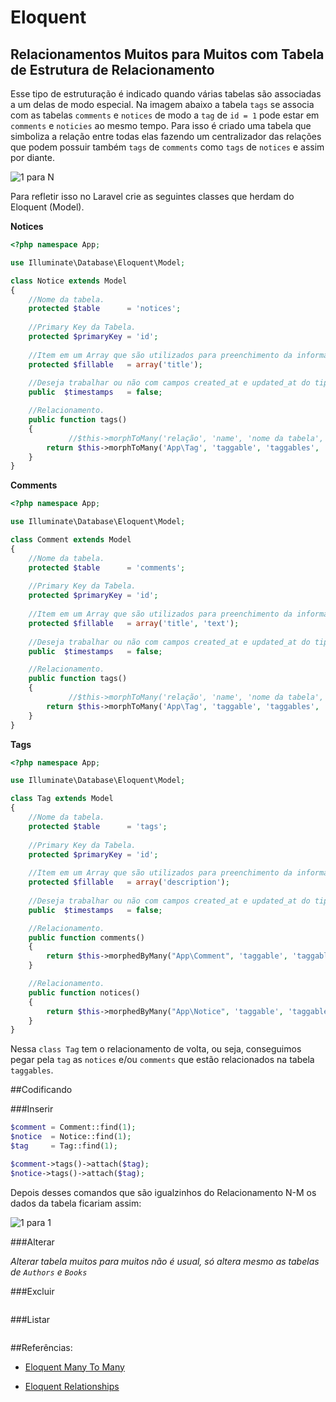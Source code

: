 # Eloquent

## Relacionamentos Muitos para Muitos com Tabela de Estrutura de Relacionamento

Esse tipo de estruturação é indicado quando várias tabelas são associadas a um delas de modo especial. Na imagem abaixo a tabela `tags` se associa com as tabelas `comments` e `notices` de modo a `tag` de `id = 1` pode estar em `comments` e `noticies` ao mesmo tempo. Para isso é criado uma tabela que simboliza a relação entre todas elas fazendo um centralizador das relações que podem possuir também `tags` de `comments` como `tags` de `notices` e assim por diante.

![1 para N](https://github.com/diasfulvio/howto/blob/master/images/N-M-Morph.png)

Para refletir isso no Laravel crie as seguintes classes que herdam do Eloquent (Model).

__Notices__

```PHP
<?php namespace App;

use Illuminate\Database\Eloquent\Model;

class Notice extends Model
{
    //Nome da tabela.
    protected $table      = 'notices';
    
    //Primary Key da Tabela.
    protected $primaryKey = 'id';
    
    //Item em um Array que são utilizados para preenchimento da informação.
    protected $fillable   = array('title');
    
    //Deseja trabalhar ou não com campos created_at e updated_at do tipo timestamp nessa tabela.
    public  $timestamps   = false;

    //Relacionamento.
    public function tags()
    {
             //$this->morphToMany('relação', 'name', 'nome da tabela', 'foreign key', 'local key')
        return $this->morphToMany('App\Tag', 'taggable', 'taggables', 'taggableid', 'tagid');
    }
}
```

__Comments__

```PHP
<?php namespace App;

use Illuminate\Database\Eloquent\Model;

class Comment extends Model
{
    //Nome da tabela.
    protected $table      = 'comments';
    
    //Primary Key da Tabela.
    protected $primaryKey = 'id';
    
    //Item em um Array que são utilizados para preenchimento da informação.
    protected $fillable   = array('title', 'text');
    
    //Deseja trabalhar ou não com campos created_at e updated_at do tipo timestamp nessa tabela.
    public  $timestamps   = false;

    //Relacionamento.
    public function tags()
    {
             //$this->morphToMany('relação', 'name', 'nome da tabela', 'foreign key', 'local key')
        return $this->morphToMany('App\Tag', 'taggable', 'taggables', 'taggableid', 'tagid');
    }
}
```

__Tags__

```PHP
<?php namespace App;

use Illuminate\Database\Eloquent\Model;

class Tag extends Model
{
    //Nome da tabela.
    protected $table      = 'tags';
    
    //Primary Key da Tabela.
    protected $primaryKey = 'id';
    
    //Item em um Array que são utilizados para preenchimento da informação.
    protected $fillable   = array('description');
    
    //Deseja trabalhar ou não com campos created_at e updated_at do tipo timestamp nessa tabela.
    public  $timestamps   = false;

    //Relacionamento.
    public function comments()
    {
        return $this->morphedByMany("App\Comment", 'taggable', 'taggables','tagid','taggableid');
    }

    //Relacionamento.
    public function notices()
    {
        return $this->morphedByMany("App\Notice", 'taggable', 'taggables','tagid','taggableid');
    }
}
```
Nessa `class Tag` tem o relacionamento de volta, ou seja, conseguimos pegar pela `tag` as `notices` e/ou `comments` que estão relacionados na tabela `taggables`.

##Codificando

###Inserir
```PHP
$comment = Comment::find(1);
$notice  = Notice::find(1);
$tag     = Tag::find(1);

$comment->tags()->attach($tag);
$notice->tags()->attach($tag);
```
Depois desses comandos que são igualzinhos do Relacionamento N-M os dados da tabela ficariam assim:

![1 para 1](https://github.com/diasfulvio/howto/blob/master/images/N-M-MorphInsert.png)

###Alterar

_Alterar tabela muitos para muitos não é usual, só altera mesmo as tabelas de `Authors` e `Books`_

###Excluir
```PHP

```

###Listar
```PHP

```


##Referências: 

- [Eloquent Many To Many](http://laravel.com/docs/5.0/eloquent#many-to-many)
    
- [Eloquent Relationships](http://laravel.com/docs/5.0/eloquent#relationships)


